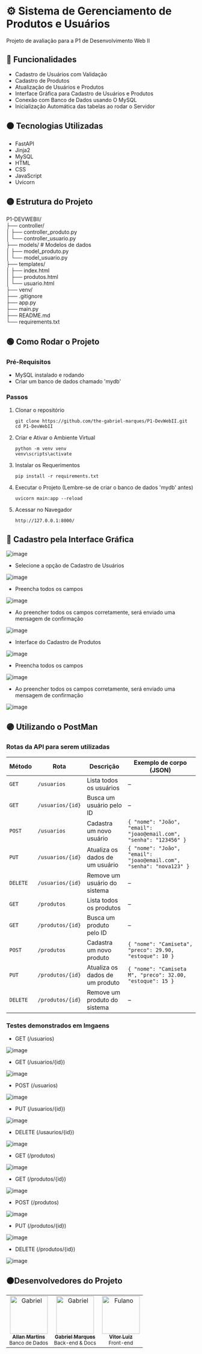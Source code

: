 # ⚙️ Sistema de Gerenciamento de Produtos e Usuários
Projeto de avaliação para a P1 de Desenvolvimento Web II

## 🔴 Funcionalidades
- Cadastro de Usuários com Validação
- Cadastro de Produtos
- Atualização de Usuários e Produtos
- Interface Gráfica para Cadastro de Usuários e Produtos
- Conexão com Banco de Dados usando O MySQL
- Inicialização Automática das tabelas ao rodar o Servidor

## 🟠 Tecnologias Utilizadas
- FastAPI
- Jinja2
- MySQL
- HTML
- CSS
- JavaScript
- Uvicorn

## 🟡 Estrutura do Projeto
P1-DEVWEBII/ <br>
├── controller/ <br>
│ ├── controller_produto.py  <br>
│ └── controller_usuario.py  <br>
├── models/ # Modelos de dados <br>
│ ├── model_produto.py  <br> 
│ └── model_usuario.py <br>
├── templates/  <br> 
│ ├── index.html  <br>
│ ├── produtos.html <br> 
│ └── usuario.html <br>
├── venv/ <br>
├── .gitignore  <br>
├── app.py <br> 
├── main.py <br>
├── README.md <br>
└── requirements.txt

## 🟢 Como Rodar o Projeto

### Pré-Requisitos
- MySQL instalado e rodando
- Criar um banco de dados chamado 'mydb'

### Passos

1. Clonar o repositório

   ```
   git clone https://github.com/the-gabriel-marques/P1-DevWebII.git
   cd P1-DevWebII

2. Criar e Ativar o Ambiente Virtual

   ```
   python -m venv venv
   venv\scripts\activate

3. Instalar os Requerimentos

   ```
   pip install -r requirements.txt

4. Executar o Projeto (Lembre-se de criar o banco de dados 'mydb' antes)

   ```
   uvicorn main:app --reload

5. Acessar no Navegador

   ```
   http://127.0.0.1:8000/

## 🔵 Cadastro pela Interface Gráfica

![image](https://github.com/user-attachments/assets/88d4157f-732c-41f7-ab52-6983a922b4ae)

- Selecione a opção de Cadastro de Usuários

![image](https://github.com/user-attachments/assets/c21608ff-86a7-45c0-a5bd-5bfc211d8fc7)

- Preencha todos os campos

![image](https://github.com/user-attachments/assets/d9c4a6b7-cd83-4738-a240-77400ab3da0a)

- Ao preencher todos os campos corretamente, será enviado uma mensagem de confirmação

![image](https://github.com/user-attachments/assets/3c6f3554-50d9-4234-b5a8-5535764ba26d)

- Interface do Cadastro de Produtos

![image](https://github.com/user-attachments/assets/bddb7efc-24e4-45d8-93d1-2d57b39bb14b)

- Preencha todos os campos

![image](https://github.com/user-attachments/assets/9b7bedf8-d809-45fa-a252-a6a1c1c98c6a)

- Ao preencher todos os campos corretamente, será enviado uma mensagem de confirmação

![image](https://github.com/user-attachments/assets/a6e8de4f-eb63-4512-992f-f8d38bc71bea)

## 🟣 Utilizando o PostMan

### Rotas da API para serem utilizadas

| Método | Rota              | Descrição                        | Exemplo de corpo (JSON)        |
|--------|-------------------|----------------------------------|--------------------------------|
| `GET`  | `/usuarios`       | Lista todos os usuários          | –                              |
| `GET`  | `/usuarios/{id}`  | Busca um usuário pelo ID         | –                              |
| `POST` | `/usuarios`       | Cadastra um novo usuário         | `{ "nome": "João", "email": "joao@email.com", "senha": "123456" }` |
| `PUT`  | `/usuarios/{id}`  | Atualiza os dados de um usuário  | `{ "nome": "João", "email": "joao@email.com", "senha": "nova123" }` |
| `DELETE` | `/usuarios/{id}` | Remove um usuário do sistema     | –                              |
| `GET`  | `/produtos`       | Lista todos os produtos          | –                              |
| `GET`  | `/produtos/{id}`  | Busca um produto pelo ID         | –                              |
| `POST` | `/produtos`       | Cadastra um novo produto         | `{ "nome": "Camiseta", "preco": 29.90, "estoque": 10 }` |
| `PUT`  | `/produtos/{id}`  | Atualiza os dados de um produto  | `{ "nome": "Camiseta M", "preco": 32.00, "estoque": 15 }` |
| `DELETE` | `/produtos/{id}` | Remove um produto do sistema     | –                              |

### Testes demonstrados em Imgaens

- GET (/usuarios)

![image](https://github.com/user-attachments/assets/b66ac9e5-bafc-4c26-a297-ef3968ae920e)

- GET (/usuarios/{id})

![image](https://github.com/user-attachments/assets/40bf71e5-d76b-4702-9571-611fb03c4a65)

- POST (/usuarios)

![image](https://github.com/user-attachments/assets/c09a9678-d267-4050-be01-5848bd8e8cdb)

- PUT (/usuarios/{id})

![image](https://github.com/user-attachments/assets/bbf187a1-9cbe-4c8e-b726-f52c58610db1)

- DELETE (/usaurios/{id})

![image](https://github.com/user-attachments/assets/9fd6e085-6382-49dd-8c65-e6c2bcec757f)

- GET (/produtos)

![image](https://github.com/user-attachments/assets/a028198c-b4e8-4940-bb32-e12c6db70e52)

- GET (/produtos/{id})

![image](https://github.com/user-attachments/assets/91ce060c-2adf-497a-afd4-7975a4911642)

- POST (/produtos)

![image](https://github.com/user-attachments/assets/993508a1-bb27-481b-872c-2d0df535d964)

- PUT (/produtos/{id})

![image](https://github.com/user-attachments/assets/3dcb7696-c044-400f-9a40-7bae107903e0)

- DELETE (/produtos/{id})

![image](https://github.com/user-attachments/assets/6fc3b0e7-cc5a-4a30-87f2-5c1b485b519e)

## 🟤Desenvolvedores do Projeto

<table>
  <tr>
      <td align="center">
      <a href="https://github.com/allanmsilva23">
        <img src="https://github.com/allanmsilva23.png" width="100px;" alt="Gabriel"/><br />
        <sub><b>Allan Martins</b></sub>
      </a>
      <br />
      <small>Banco de Dados</small>
    </td>
    <td align="center">
      <a href="https://github.com/the-gabriel-marques">
        <img src="https://github.com/the-gabriel-marques.png" width="100px;" alt="Gabriel"/><br />
        <sub><b>Gabriel Marques</b></sub>
      </a>
      <br />
      <small>Back-end & Docs</small>
    </td>
    <td align="center">
      <a href="https://github.com/VitorVraal">
        <img src="https://github.com/VitorVraal.png" width="100px;" alt="Fulano"/><br />
        <sub><b>Vitor Luiz</b></sub>
      </a>
      <br />
      <small>Front-end</small>
    </td>
  </tr>
</table>
